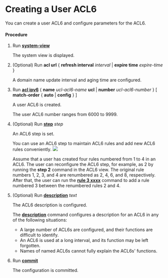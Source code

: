 Creating a User ACL6
====================

You can create a user ACL6 and configure parameters for the ACL6.

#### Procedure

1. Run [**system-view**](cmdqueryname=system-view)
   
   
   
   The system view is displayed.
2. (Optional) Run **acl url** { **refresh interval** *interval* | **expire time** *expire-time* }
   
   
   
   A domain name update interval and aging time are configured.
3. Run [**acl ipv6**](cmdqueryname=acl+ipv6+name+ucl+number+match-order+auto+config) { **name** *ucl-acl6-name* **ucl** | **number** *ucl-acl6-number* } [ **match-order** { **auto** | **config** } ]
   
   
   
   A user ACL6 is created.
   
   The user ACL6 number ranges from 6000 to 9999.
4. (Optional) Run [**step**](cmdqueryname=step) *step*
   
   
   
   An ACL6 step is set.
   
   
   
   You can use an ACL6 step to maintain ACL6 rules and add new ACL6 rules conveniently. ![](../../../../public_sys-resources/note_3.0-en-us.png) 
   
   Assume that a user has created four rules numbered from 1 to 4 in an ACL6. The user can reconfigure the ACL6 step, for example, as 2 by running the **step 2** command in the ACL6 view. The original rule numbers 1, 2, 3, and 4 are renumbered as 2, 4, 6, and 8, respectively. After that, the user can run the [**rule 3 xxxx**](cmdqueryname=rule+3+xxxx) command to add a rule numbered 3 between the renumbered rules 2 and 4.
5. (Optional) Run [**description**](cmdqueryname=description) *text*
   
   
   
   The ACL6 description is configured.
   
   The [**description**](cmdqueryname=description) command configures a description for an ACL6 in any of the following situations:
   
   * A large number of ACL6s are configured, and their functions are difficult to identify.
   * An ACL6 is used at a long interval, and its function may be left forgotten.
   * Names of named ACL6s cannot fully explain the ACL6s' functions.
6. Run [**commit**](cmdqueryname=commit)
   
   
   
   The configuration is committed.